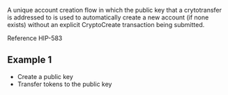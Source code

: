 A unique account creation flow in which the public key that a crytotransfer is 
addressed to is used to automatically create a new account (if none exists) without an 
explicit CryptoCreate transaction being submitted.

Reference HIP-583

## Example 1
 - Create a public key
 - Transfer tokens to the public key
